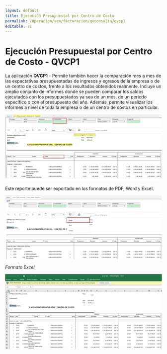 ```yaml
---
layout: default
title: Ejecución Presupuestal por Centro de Costo
permalink: /Operacion/scm/facturacion/qvconsulta/qvcp1
editable: si
---
```


# Ejecución Presupuestal por Centro de Costo - QVCP1

La aplicación **QVCP1**  - Permite también hacer la comparación mes a mes de las expectativas presupuestadas de ingresos y egresos de la empresa o de un centro de costos, frente a los resultados obtenidos realmente.
Incluye un amplio conjunto de informes donde se pueden comparar los saldos ejecutados con los presupuestados ya sea de un mes, de un periodo específico o con el presupuesto del año. Además, permite visualizar los informes a nivel de toda la empresa o de un centro de costos en particular.  

![](qvcp2.png)

Este reporte puede ser exportado en los formatos de PDF, Word y Excel.  

![](qvcp4.png)

_Formato Excel_

![](qvcp3.png)


